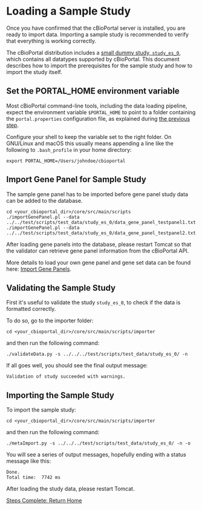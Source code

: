 # Loading a Sample Study

Once you have confirmed that the cBioPortal server is installed,
you are ready to import data. Importing a sample study is recommended
to verify that everything is working correctly.

The cBioPortal distribution includes a [small dummy study, `study_es_0`](https://github.com/cBioPortal/cbioportal/tree/master/core/src/test/scripts/test_data/study_es_0), which contains all datatypes supported by cBioPortal. This document describes how to import the prerequisites for the sample study and how to import the study itself.

## Set the PORTAL_HOME environment variable

Most cBioPortal command-line tools, including the data loading pipeline,
expect the environment variable `$PORTAL_HOME` to point to a folder
containing the `portal.properties` configuration file,
as explained during [the previous step](Deploying.md).

Configure your shell to keep the variable set to the right folder.
On GNU/Linux and macOS this usually means appending a line
like the following to `.bash_profile` in your home directory:

```
export PORTAL_HOME=/Users/johndoe/cbioportal
```

## Import Gene Panel for Sample Study

The sample gene panel has to be imported before gene panel study data can be added to the database.

```
cd <your_cbioportal_dir>/core/src/main/scripts
./importGenePanel.pl --data ../../test/scripts/test_data/study_es_0/data_gene_panel_testpanel1.txt
./importGenePanel.pl --data ../../test/scripts/test_data/study_es_0/data_gene_panel_testpanel2.txt
```

After loading gene panels into the database, please restart Tomcat so that the validator can retrieve gene panel information from the cBioPortal API.

More details to load your own gene panel and gene set data can be found here: [Import Gene Panels](Import-Gene-Panels.md).

## Validating the Sample Study

First it's useful to validate the study `study_es_0`, to check if the data is formatted correctly.

To do so, go to the importer folder: 

```
cd <your_cbioportal_dir>/core/src/main/scripts/importer
```

and then run the following command:

```
./validateData.py -s ../../../test/scripts/test_data/study_es_0/ -n
```

If all goes well, you should see the final output message:

```
Validation of study succeeded with warnings.
```

## Importing the Sample Study

To import the sample study:

```
cd <your_cbioportal_dir>/core/src/main/scripts/importer
```

and then run the following command:

```
./metaImport.py -s ../../../test/scripts/test_data/study_es_0/ -n -o
```

You will see a series of output messages, hopefully ending with a status message like this:

```
Done.
Total time:  7742 ms
```

After loading the study data, please restart Tomcat.

[Steps Complete: Return Home](README.md)
